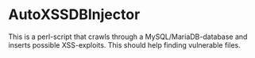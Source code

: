 # AutoXSSDBInjector
This is a perl-script that crawls through a MySQL/MariaDB-database and inserts possible XSS-exploits. This should help finding vulnerable files.
